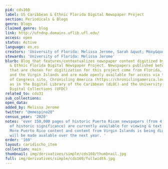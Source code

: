 ```yaml
---
pid: cds160
label: US Caribbean & Ethnic Florida Digital Newspaper Project
section: Periodicals & Blogs
genre: Blogs
claimed_genre: blog
link: http://ufndnp.domains.uflib.ufl.edu/
access: open
status: Active
language: en,es
creators: 'University of Florida: Melissa Jerome, Sarah &quot; Moxy&quot;  Moczygemba '
stewards: 'University of Florida: Melissa Jerome'
blurb: Blog that features/contextualizes newspaper content digitized by the US Caribbean
  & Ethnic Florida Digital Newspaper Project. Newspapers published between 1800-1963
  that are chosen for digitization for this project come from Florida, Puerto Rico
  and the Virgin Islands and are made openly available for access via the Library
  of Congress site, Chronicling America (https://chroniclingamerica.loc.gov/) as well
  as in the Digital Library of the Caribbean (dLOC) and the University of Florida
  Digital Collections (UFDC)
related_to: cds31
sub_collections:
open_data:
added_by: Melissa Jerome
twitter: "@mmespino20"
census_year: '2020'
notes: 'over 150,000 pages of historic Puerto Rican newspapers (from 4 unique titles
  of historic significance) are currently available for viewing & text searching;
  More Puerto Rico content and content from Virgin Islands is being digitized and
  will be made avalable over the next year. '
order: '169'
layout: caridischo_item
collection: main
thumbnail: img/derivatives/simple/cds160/thumbnail.jpg
full: img/derivatives/simple/cds160/fullwidth.jpg
---
```

